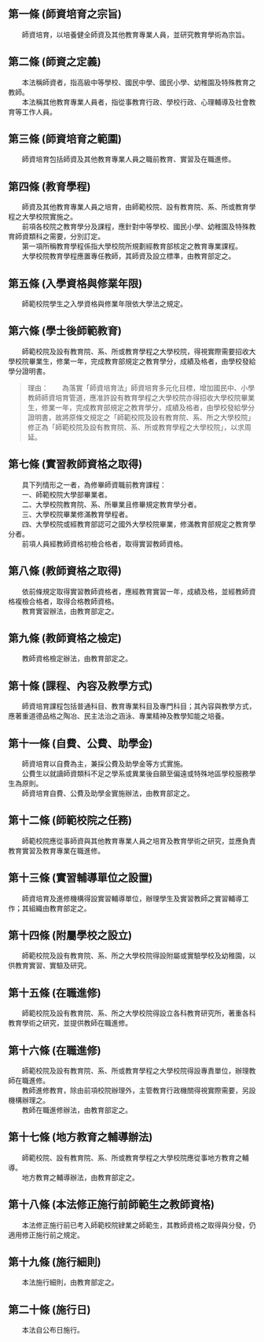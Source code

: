 第一條 (師資培育之宗旨)
-----------------------
　　師資培育，以培養健全師資及其他教育專業人員，並研究教育學術為宗旨。  


第二條 (師資之定義)
-------------------
　　本法稱師資者，指高級中等學校、國民中學、國民小學、幼稚園及特殊教育之教師。  
　　本法稱其他教育專業人員者，指從事教育行政、學校行政、心理輔導及社會教育等工作人員。  


第三條 (師資培育之範圍)
-----------------------
　　師資培育包括師資及其他教育專業人員之職前教育、實習及在職進修。  


第四條 (教育學程)
-----------------
　　師資及其他教育專業人員之培育，由師範校院、設有教育院、系、所或教育學程之大學校院實施之。  
　　前項各校院之教育學分及課程，應針對中等學校、國民小學、幼稚園及特殊教育師資類科之需要，分別訂定。  
　　第一項所稱教育學程係指大學校院所規劃經教育部核定之教育專業課程。  
　　大學校院教育學程應置專任教師，其師資及設立標準，由教育部定之。  


第五條 (入學資格與修業年限)
---------------------------
　　師範校院學生之入學資格與修業年限依大學法之規定。  


第六條 (學士後師範教育)
-----------------------
　　師範校院及設有教育院、系、所或教育學程之大學校院，得視實際需要招收大學校院畢業生，修業一年，完成教育部規定之教育學分，成績及格者，由學校發給學分證明書。  
> 理由：　　為落實「師資培育法」師資培育多元化目標，增加國民中、小學教師師資培育管道，應准許設有教育學程之大學校院亦得招收大學校院畢業生，修業一年，完成教育部規定之教育學分，成績及格者，由學校發給學分證明書，故將原條文規定之「師範校院及設有教育院、系、所之大學校院」修正為「師範校院及設有教育院、系、所或教育學程之大學校院」，以求周延。



第七條 (實習教師資格之取得)
---------------------------
　　具下列情形之一者，為修畢師資職前教育課程：  
　　一、師範校院大學部畢業者。  
　　二、大學校院教育院、系、所畢業且修畢規定教育學分者。  
　　三、大學校院畢業修滿教育學程者。  
　　四、大學校院或經教育部認可之國外大學校院畢業，修滿教育部規定之教育學分者。  
　　前項人員經教師資格初檢合格者，取得實習教師資格。  


第八條 (教師資格之取得)
-----------------------
　　依前條規定取得實習教師資格者，應經教育實習一年，成績及格，並經教師資格複檢合格者，取得合格教師資格。  
　　教育實習辦法，由教育部定之。  


第九條 (教師資格之檢定)
-----------------------
　　教師資格檢定辦法，由教育部定之。  


第十條 (課程、內容及教學方式)
-----------------------------
　　師資培育課程包括普通科目、教育專業科目及專門科目；其內容與教學方式，應著重道德品格之陶冶、民主法治之涵泳、專業精神及教學知能之培養。  


第十一條 (自費、公費、助學金)
-----------------------------
　　師資培育以自費為主，兼採公費及助學金等方式實施。  
　　公費生以就讀師資類科不足之學系或異業後自願至偏遠或特殊地區學校服務學生為原則。  
　　師資培育自費、公費及助學金實施辦法，由教育部定之。  


第十二條 (師範校院之任務)
-------------------------
　　師範校院應從事師資與其他教育專業人員之培育及教育學術之研究，並應負責教育實習及教育專業在職進修。  


第十三條 (實習輔導單位之設置)
-----------------------------
　　師資培育及進修機構得設實習輔導單位，辦理學生及實習教師之實習輔導工作；其組織由教育部定之。  


第十四條 (附屬學校之設立)
-------------------------
　　師範校院及設有教育院、系、所之大學校院得設附屬或實驗學校及幼稚園，以供教育實習、實驗及研究。  


第十五條 (在職進修)
-------------------
　　師範校院及設有教育院、系、所之大學校院得設立各科教育研究所，著重各科教育學術之研究，並提供教師在職進修。  


第十六條 (在職進修)
-------------------
　　師範校院及設有教育院、系、所或教育學程之大學校院得設專責單位，辦理教師在職進修。  
　　教師進修教育，除由前項校院辦理外，主管教育行政機關得視實際需要，另設機構辦理之。  
　　教師在職進修辦法，由教育部定之。  


第十七條 (地方教育之輔導辦法)
-----------------------------
　　師範校院、設有教育院、系、所或教育學程之大學校院應從事地方教育之輔導。  
　　地方教育之輔導辦法，由教育部定之。  


第十八條 (本法修正施行前師範生之教師資格)
-----------------------------------------
　　本法修正施行前已考入師範校院肄業之師範生，其教師資格之取得與分發，仍適用修正施行前之規定。  


第十九條 (施行細則)
-------------------
　　本法施行細則，由教育部定之。  


第二十條 (施行日)
-----------------
　　本法自公布日施行。